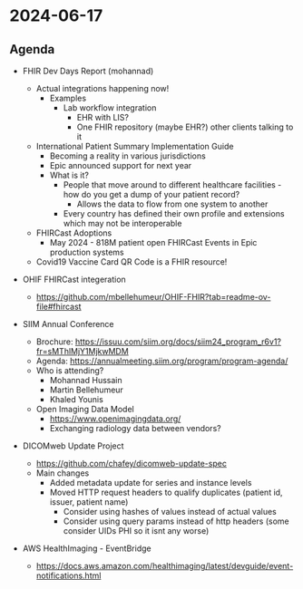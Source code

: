 # 2024-06-17

## Agenda

- FHIR Dev Days Report (mohannad)
  - Actual integrations happening now!
    - Examples
      - Lab workflow integration
        - EHR with LIS?
        - One FHIR repository (maybe EHR?) other clients talking to it
  - International Patient Summary Implementation Guide
    - Becoming a reality in various jurisdictions
    - Epic announced support for next year
    - What is it?
      - People that move around to different healthcare facilities - how do you get a dump of your patient record?
        - Allows the data to flow from one system to another
      - Every country has defined their own profile and extensions which may not be interoperable
  - FHIRCast Adoptions
    - May 2024 - 818M patient open FHIRCast Events in Epic production systems
  - Covid19 Vaccine Card QR Code is a FHIR resource!

- OHIF FHIRCast integeration
  - https://github.com/mbellehumeur/OHIF-FHIR?tab=readme-ov-file#fhircast

- SIIM Annual Conference
  - Brochure: https://issuu.com/siim.org/docs/siim24_program_r6v1?fr=sMThlMjY1MjkwMDM
  - Agenda: https://annualmeeting.siim.org/program/program-agenda/
  - Who is attending?
    - Mohannad Hussain
    - Martin Bellehumeur
    - Khaled Younis
  - Open Imaging Data Model
    - https://www.openimagingdata.org/
    - Exchanging radiology data between vendors?

- DICOMweb Update Project
  - https://github.com/chafey/dicomweb-update-spec
  - Main changes
    - Added metadata update for series and instance levels
    - Moved HTTP request headers to qualify duplicates (patient id, issuer, patient name)
      - Consider using hashes of values instead of actual values
      - Consider using query params instead of http headers (some consider UIDs PHI so it isnt any worse)

- AWS HealthImaging - EventBridge
  - https://docs.aws.amazon.com/healthimaging/latest/devguide/event-notifications.html


